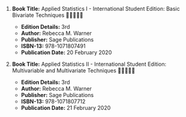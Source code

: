 1. **Book Title:** Applied Statistics I - International Student Edition: Basic Bivariate Techniques 🚨🚨🚨🚨🚨
   - **Edition Details:** 3rd
   - **Author:** Rebecca M. Warner
   - **Publisher:** Sage Publications
   - **ISBN-13:** 978-1071807491
   - **Publication Date:** 20 February 2020

2. **Book Title:** Applied Statistics II - International Student Edition: Multivariable and Multivariate Techniques 🚨🚨🚨🚨🚨
   - **Edition Details:** 3rd
   - **Author:** Rebecca M. Warner
   - **Publisher:** Sage Publications
   - **ISBN-13:** 978-1071807712
   - **Publication Date:** 21 February 2020
